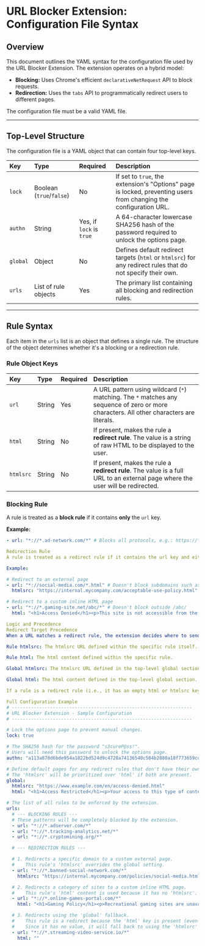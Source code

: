# URL Blocker Extension: Configuration File Syntax

## Overview

This document outlines the YAML syntax for the configuration file used by the URL Blocker Extension. The extension operates on a hybrid model:
* **Blocking:** Uses Chrome's efficient `declarativeNetRequest` API to block requests.
* **Redirection:** Uses the `tabs` API to programmatically redirect users to different pages.

The configuration file must be a valid YAML file.

---

## Top-Level Structure

The configuration file is a YAML object that can contain four top-level keys.

| Key      | Type                      | Required                               | Description                                                                                                                              |
| :------- | :------------------------ | :------------------------------------- | :--------------------------------------------------------------------------------------------------------------------------------------- |
| `lock`   | Boolean (`true`/`false`)  | No                                     | If set to `true`, the extension's "Options" page is locked, preventing users from changing the configuration URL.                      |
| `authn`  | String                    | Yes, if `lock` is `true`               | A 64-character lowercase SHA256 hash of the password required to unlock the options page.                                                |
| `global` | Object                    | No                                     | Defines default redirect targets (`html` or `htmlsrc`) for any redirect rules that do not specify their own.                             |
| `urls`   | List of rule objects      | Yes                                    | The primary list containing all blocking and redirection rules.                                                                          |

---

## Rule Syntax

Each item in the `urls` list is an object that defines a single rule. The structure of the object determines whether it's a blocking or a redirection rule.

### Rule Object Keys

| Key       | Type   | Required | Description                                                                                                                              |
| :-------- | :----- | :------- | :--------------------------------------------------------------------------------------------------------------------------------------- |
| `url`     | String | Yes      | A URL pattern using wildcard (`*`) matching. The `*` matches any sequence of zero or more characters. All other characters are literals. |
| `html`    | String | No       | If present, makes the rule a **redirect rule**. The value is a string of raw HTML to be displayed to the user.                           |
| `htmlsrc` | String | No       | If present, makes the rule a **redirect rule**. The value is a full URL to an external page where the user will be redirected.           |

### Blocking Rule

A rule is treated as a **block rule** if it contains **only** the `url` key.

**Example:**
```yaml
- url: "*://*.ad-network.com/*" # Blocks all protocols, e.g.: https://*.ad-network.com/* and http://*.ad-network.com/*

Redirection Rule
A rule is treated as a redirect rule if it contains the url key and either html or htmlsrc.

Example:

# Redirect to an external page
- url: "*://social-media.com/*.html" # Doesn't block subdomains such as www. and only blocks files in url root ending in .html
  htmlsrc: "https://internal.mycompany.com/acceptable-use-policy.html"

# Redirect to a custom inline HTML page
- url: "*://*.gaming-site.net/abc/*" # Doesn't block outside /abc/
  html: "<h1>Access Denied</h1><p>This site is not accessible from the corporate network.</p>"

Logic and Precedence
Redirect Target Precedence
When a URL matches a redirect rule, the extension decides where to send the user based on the following order of priority:

Rule htmlsrc: The htmlsrc URL defined within the specific rule itself. If htmlsrc cannot be fetched or malformed, will fallback to html (if present)

Rule html: The html content defined within the specific rule.

Global htmlsrc: The htmlsrc URL defined in the top-level global section. If htmlsrc cannot be fetched or malformed, will fallback to html (if present)

Global html: The html content defined in the top-level global section.

If a rule is a redirect rule (i.e., it has an empty html or htmlsrc key) but no target can be found in the precedence list, only blocking will occur.

Full Configuration Example
# ------------------------------------------------------------------
# URL Blocker Extension - Sample Configuration
# ------------------------------------------------------------------

# Lock the options page to prevent manual changes.
lock: true

# The SHA256 hash for the password "s3cureP@ss!".
# Users will need this password to unlock the options page.
authn: "a113a878d6bde954a1822bd524d9c4728a74136540c504b2880a18f773659cd8"

# Define default pages for any redirect rules that don't have their own.
# The 'htmlsrc' will be prioritized over 'html' if both are present.
global:
  htmlsrc: "https://www.example.com/en/access-denied.html"
  html: "<h1>Access Restricted</h1><p>Your access to this type of content is restricted by company policy.</p>"

# The list of all rules to be enforced by the extension.
urls:
  # --- BLOCKING RULES ---
  # These patterns will be completely blocked by the extension.
  - url: "*://*.adserver.com/*"
  - url: "*://*.tracking-analytics.net/*"
  - url: "*://*.cryptomining.org/*"

  # --- REDIRECTION RULES ---

  # 1. Redirects a specific domain to a custom external page.
  #    This rule's 'htmlsrc' overrides the global setting.
  - url: "*://*.banned-social-network.com/*"
    htmlsrc: "https://internal.mycompany.com/policies/social-media.html"

  # 2. Redirects a category of sites to a custom inline HTML page.
  #    This rule's 'html' content is used because it has no 'htmlsrc'.
  - url: "*://*.online-games-portal.com/*"
    html: "<h1>Gaming Policy</h1><p>Recreational gaming sites are unavailable.</p>"

  # 3. Redirects using the 'global' fallback.
  #    This rule is a redirect because the 'html' key is present (even if empty).
  #    Since it has no value, it will fall back to using the 'htmlsrc' from the 'global' section.
  - url: "*://*.streaming-video-service.io/*"
    html: ""
